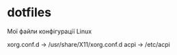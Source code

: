# dotfiles
Мої файли конфігурації Linux

xorg.conf.d -> /usr/share/X11/xorg.conf.d
acpi -> /etc/acpi
